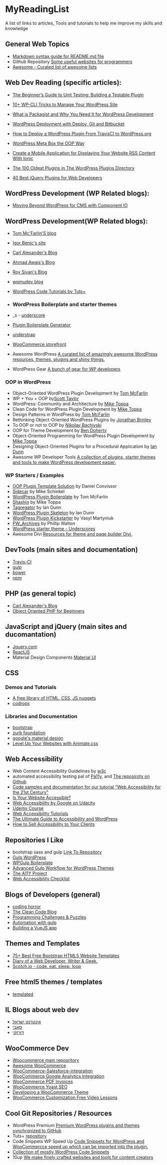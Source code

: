 # MyReadingList
A list of links to articles, Tools and tutorials to help me improve my skills and knowledge 
## General Web Topics
* [Markdown syntax guide for README.md file](https://confluence.atlassian.com/bitbucketserver/markdown-syntax-guide-776639995.html)
* Github Repository [Some useful websites for programmers](https://github.com/sdmg15/Best-websites-a-programmer-should-visit)
* [Awesome - Curated list of awesome lists](https://github.com/barbareshet/awesome)
## Web Dev Reading (specific articles):
* [The Beginner’s Guide to Unit Testing: Building a Testable Plugin](https://code.tutsplus.com/articles/the-beginners-guide-to-unit-testing-building-a-testable-plugin--wp-25741)
* [10+ WP-CLI Tricks to Manage Your WordPress Site](https://www.codeinwp.com/blog/wp-cli/)
* [What is Packagist and Why You Need It for WordPress Development](https://premium.wpmudev.org/blog/packagist-wordpress-development/)
* [WordPress Deployment with Deploy, Git and Bitbucket](https://www.ostraining.com/blog/wordpress/deploy-git-wordpress/)
* [How to Deploy a WordPress Plugin From TravisCI to WordPress.org](https://code.tutsplus.com/tutorials/how-to-deploy-wordpress-plugin-from-travisci-to-wordpressorg--cms-28831)
* [WordPress Meta Box the OOP Way](https://w3guy.com/wordpress-meta-box-oop/)

* [Create a Mobile Application for Displaying Your Website RSS Content With Ionic](https://code.tutsplus.com/tutorials/create-an-mobile-application-for-displaying-your-website-rss-content-with-ionic--cms-28838)
* [The 100 Oldest Plugins in The WordPress Plugins Directory](https://isabelcastillo.com/oldest-plugins)
* [40 Best jQuery Plugins for Web Developers](http://www.webdesigndev.com/best-jquery-plugins/)
## WordPress Development (WP Related blogs):

* [Moving Beyond WordPress for CMS with Component IO](https://scotch.io/tutorials/moving-beyond-wordpress-for-cms)

## WordPress Development(WP Related blogs):

* [Tom Mc'Farlin'S blog](https://tommcfarlin.com) 
* [Igor Benic's site](http://www.ibenic.com/)
* [Carl Alexander's Blog](https://carlalexander.ca/)
* [Ahmad Awais's Blog](https://ahmadawais.com/)
* [Roy Sivan's Blog](https://roysivan.com/)
* [wpmudev blog](https://premium.wpmudev.org/blog/)
* [WordPress Code Tutorials by Tuts+](https://code.tutsplus.com/categories/wordpress)

* ### WordPress Boilerplate and starter themes
* _s - [underscore](http://underscores.me/)
* [Plugin Boilerplate Generator](https://wppb.me/)
* [understrap](https://understrap.com/)
* [WooCommerce storefront](https://woocommerce.com/storefront/)
* Awesome WordPress [A curated list of amazingly awesome WordPress resources, themes, plugins and shiny things.](https://github.com/lukecav/awesome-wordpress)
* WordPress Gear [A bunch of gear for WP developers](https://github.com/lukecav/WordPress-Gear)

### OOP in WordPress
* Object-Oriented WordPress Plugin Development by [Tom McFarlin](http://tommcfarlin.com/object-oriented-wordpress-plugin/)
* WP + You + OOP by[Scott Taylor](http://scotty-t.com/2012/07/09/wp-you-oop/)
* WordPress: Community and Architecture by [Mike Toppa](http://www.toppa.com/2013/wordpress-community-and-architecture/)
* Clean Code for WordPress Plugin Development by [Mike Toppa](http://wordpress.tv/2011/11/14/mike-toppa-clean-code-for-wordpress-plugin-development/)
* Design Patterns in WordPress by [Tom McFarlin](http://wp.tutsplus.com/series/design-patterns-in-wordpress/)
* Rethinking Object-Oriented WordPress Plugins by [Jonathan Brinley](http://xplus3.net/2011/03/08/rethinking-object-oriented-wordpress-plugins/)
* To OOP or not to OOP by [Nikolay Bachiyski](http://wordpress.tv/2013/12/08/nikolay-bachiyski-to-oop-or-not-to-oop/)
* OOP for Theme Development by [Ben Doherty](http://wordpress.tv/2013/06/13/ben-doherty-oop-for-theme-development/)
* Object-Oriented Programming for WordPress Plugin Development by [Mike Toppa](http://www.slideshare.net/mtoppa/object-oriented-programming-for-wordpress-plugin-development)
* Designing Object-Oriented Plugins for a Procedural Application by [Ian Dunn](http://iandunn.name/designing-object-oriented-plugins-for-a-procedural-application/)
* Awesome WP Developer Tools [A collection of plugins, starter themes and tools to make WordPress development easier.](https://github.com/lukecav/awesome-wp-developer-tools)

### WP Starters / Examples
* [OOP Plugin Template Solution](https://github.com/convissor/oop-plugin-template-solution) by Daniel Convissor
* [Sidecar](https://github.com/newclarity/sidecar) by Mike Schinkel
* [WordPress Plugin Boilerplate](https://github.com/tommcfarlin/WordPress-Plugin-Boilerplate/) by Tom McFarlin
* [Shashin](http://wordpress.org/extend/plugins/shashin/) by Mike Toppa
* [Tagregator](http://wordpress.org/plugins/tagregator/) by Ian Dunn
* [WordPress Plugin Skeleton](https://github.com/iandunn/WordPress-Plugin-Skeleton) by Ian Dunn
* [WordPress Plugin Kickstarter](http://wordpress.org/extend/plugins/wordpress-plugin-kickstarter/) by Vasyl Martyniuk
* [PW_Archives](http://wordpress.org/extend/plugins/pw-archives/) by Phillip Walton
* [WordPress starter theme - Underscores](http://underscores.me/)
* Awesome Divi [Resources for theme and page builder Divi.](https://github.com/lukecav/awesome-divi)


## DevTools (main sites and documentation)
* [Travis-CI](https://travis-ci.org/)
* [gulp](https://gulpjs.com/)
* [bower](https://bower.io/)
* [npm](https://www.npmjs.com/)


## PHP (as general topic)
* [Carl Alexander's Blog](https://carlalexander.ca/)
* [Object Oriented PHP for Beginners](http://www.killerphp.com/tutorials/object-oriented-php/)


## JavaScript and jQuery (main sites and ducomantation)
* [Jquery.com](https://jquery.com/)
* [ReactJS](https://reactjs.org/)
* Material Design Components [Material UI](https://material-ui.com/)


## CSS

### Demos and Tutorials
* [A free library of HTML, CSS, JS nuggets](https://codyhouse.co/)
* [codrops](https://tympanus.net/codrops/)

### Libraries and Documentation
* [bootstrap](http://getbootstrap.com/)
* [zurb foundation](http://foundation.zurb.com/)
* [google's material design](http://materializecss.com/)
* [Level Up Your Websites with Animate.css](https://scotch.io/tutorials/level-up-your-websites-with-animatecss)


## Web Accessibility
* Web Content Accessibility Guidelines by [w3c](https://github.com/w3c/wcag)
* automated accessibility testing pal of [Pa11y](http://pa11y.org/), and [The reposiroty on Github](https://github.com/pa11y/pa11y)
* [Code samples and documentation for our tutorial "Web Accessibility for the 21st Century"](https://github.com/rahaeli/accessibility)
* [Is Your Website Accessible?](https://premium.wpmudev.org/blog/website-accessibility-ada/?utm_source=WPMU+DEV+Blog&utm_campaign=1ceb1c7c0f-Weekly_blog_update_081017&utm_medium=email&utm_term=0_591b793ca5-1ceb1c7c0f-104423769)
* [Web Accessibility by Google on Udacity](https://www.udacity.com/course/web-accessibility--ud891)
* [Udemy Course](https://www.udemy.com/website-accessibility-course/)
* [Web Accessibility Tutorials](https://www.w3.org/WAI/tutorials/)
* [The Ultimate Guide to Accessibility and WordPress](https://premium.wpmudev.org/blog/making-wordpress-accessible/)
* [How to Sell Accessibility to Your Clients](https://premium.wpmudev.org/blog/selling-accessibility-clients/)

## Repositories I Like
*  bootstrap sass and gulp [Link To Repository](https://github.com/leadout/bootstrap-sass-gulp)
* [Gulp WordPress](https://github.com/ahmadawais/WPGulp)
* [WPGulp Boilerplate](https://github.com/ahmadawais/WPGulpTheme)
* [Advanced Gulp Workflow for WordPress Themes](https://ahmadawais.com/my-advanced-gulp-workflow-for-wordpress-themes/)
* [The A11Y Project](http://a11yproject.com/)
* [Web Accessibility Checklist](http://a11yproject.com/checklist.html)


## Blogs of Developers (general)
* [coding horror](https://blog.codinghorror.com/)
* [The Clean Code Blog](http://blog.cleancoder.com/)
* [Programming Challenges & Puzzles](https://www.nayuki.io/category/programming)
* [Automation with gulp](https://auth0.com/blog/automate-your-development-workflow-with-gulpjs/)
* [Building a VueJS app](https://auth0.com/blog/build-an-app-with-vuejs/)

## Themes and Templates
* [75+ Best Free Bootstrap HTML5 Website Templates](http://webdesigncover.com/best-free-bootstrap-html5-website-templates.html)
* [Diary of a Web Developer, Writer & Geek.](https://w3guy.com/)
* [Scotch.io - code. eat. sleep. loop](https://scotch.io/)


## Free html5 themes / templates
* [templated](https://templated.co/)

## IL Blogs about web dev
* [אינטרנט ישראל](https://internet-israel.com/)
* [סאבי](https://he.savvy.co.il/blog/)
* [דורזקי](https://www.dorzki.co.il/)

## WooCommerce Dev
* [Woocommerce main reposritory](https://github.com/woocommerce/woocommerce)
* [Awesome WooCommerce](https://github.com/lukecav/awesome-woocommerce/blob/master/README.md)
* [WooCommerce-Salesforce-integration](https://github.com/Neuralab/WooCommerce-Salesforce-integration)
* [WooCommerce Google Analytics Integration](https://github.com/woocommerce/woocommerce-google-analytics-integration)
* [WooCommerce PDF Invoices](https://github.com/baselbers/woocommerce-pdf-invoices)
* [WooCommerce Yoast SEO](https://github.com/Yoast/wpseo-woocommerce)
* [Developing a WooCommerce Theme](https://github.com/tutsplus/developing-a-woocommerce-theme)
* [WooCommerce Customization Free Video Lessons](https://businessbloomer.com/)
## Cool Git Repositories / Resources
* WordPress Premium [Premium WordPress plugins and themes synchronized to GitHub](https://github.com/wp-premium)
* Tuts+ [repository](https://github.com/tutsplus)
* Code Snippets WP Speed Up [Code Snippets for WordPress and WooCommercce speed up which can be imported into the plugin.](https://github.com/lukecav/code-snippets-wp-speed-up)
* [Collection of mostly WordPress Code Snippets](https://github.com/senlin/Code-Snippets)
* 10up [We make finely crafted websites and tools for content creators](https://github.com/10up)
